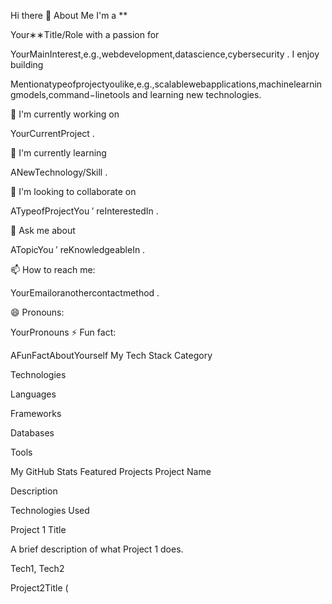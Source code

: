 Hi there 👋
About Me
I'm a **

Your∗∗Title/Role
 with a passion for 

YourMainInterest,e.g.,webdevelopment,datascience,cybersecurity
. I enjoy building 

Mentionatypeofprojectyoulike,e.g.,scalablewebapplications,machinelearningmodels,command−linetools
 and learning new technologies.

🔭 I'm currently working on 

YourCurrentProject
.

🌱 I'm currently learning 

ANewTechnology/Skill
.

👯 I'm looking to collaborate on 

ATypeofProjectYou 
′
 reInterestedIn
.

💬 Ask me about 

ATopicYou 
′
 reKnowledgeableIn
.

📫 How to reach me: 

YourEmailoranothercontactmethod
.

😄 Pronouns: 

YourPronouns
⚡ Fun fact: 

AFunFactAboutYourself
My Tech Stack
Category

Technologies

Languages



Frameworks



Databases



Tools



My GitHub Stats
Featured Projects
Project Name

Description

Technologies Used

Project 1 Title

A brief description of what Project 1 does.

Tech1, Tech2

Project2Title
(





